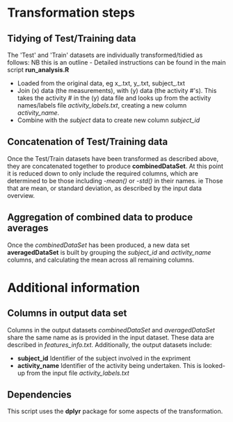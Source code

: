
# Transformation steps

## Tidying of Test/Training data

The 'Test' and 'Train' datasets are individually transformed/tidied as follows:
NB this is an outline - Detailed instructions can be found in the main script **run_analysis.R** 

* Loaded from the original data, eg x_.txt, y_.txt, subject_.txt 
* Join (x) data (the measurements), with (y) data (the activity #'s). This takes the activity # in the (y) data file and looks up from the activity names/labels file *activity_labels.txt*, creating a new column *activity_name*.
* Combine with the *subject* data to create new column *subject_id*

## Concatenation of Test/Training data

Once the Test/Train datasets have been transformed as described above, they are concatenated together to 
produce **combinedDataSet**. At this point it is reduced down to only include the required columns, which are
determined to be those including *-mean()* or *-std()* in their names. ie Those that are mean, or standard deviation,
as described by the input data overview.

## Aggregation of combined data to produce averages

Once the *combinedDataSet* has been produced, a new data set **averagedDataSet** is built by grouping the
*subject_id* and *activity_name* columns, and calculating the mean across all remaining columns.

# Additional information

## Columns in output data set

Columns in the output datasets *combinedDataSet* and *averagedDataSet* share the same name as is provided
in the input dataset. These data are described in *features_info.txt*. Additionally, the output datasets include:

* **subject_id** Identifier of the subject involved in the expriment
* **activity_name** Identifier of the activity being undertaken. This is looked-up from the input file *activity_labels.txt*

## Dependencies

This script uses the **dplyr** package for some aspects of the transformation.

